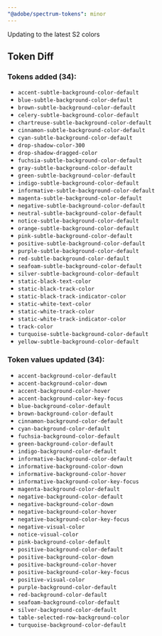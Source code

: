 ```yaml
---
"@adobe/spectrum-tokens": minor
---
```


Updating to the latest S2 colors

## Token Diff

### Tokens added (34):

- `accent-subtle-background-color-default`
- `blue-subtle-background-color-default`
- `brown-subtle-background-color-default`
- `celery-subtle-background-color-default`
- `chartreuse-subtle-background-color-default`
- `cinnamon-subtle-background-color-default`
- `cyan-subtle-background-color-default`
- `drop-shadow-color-300`
- `drop-shadow-dragged-color`
- `fuchsia-subtle-background-color-default`
- `gray-subtle-background-color-default`
- `green-subtle-background-color-default`
- `indigo-subtle-background-color-default`
- `informative-subtle-background-color-default`
- `magenta-subtle-background-color-default`
- `negative-subtle-background-color-default`
- `neutral-subtle-background-color-default`
- `notice-subtle-background-color-default`
- `orange-subtle-background-color-default`
- `pink-subtle-background-color-default`
- `positive-subtle-background-color-default`
- `purple-subtle-background-color-default`
- `red-subtle-background-color-default`
- `seafoam-subtle-background-color-default`
- `silver-subtle-background-color-default`
- `static-black-text-color`
- `static-black-track-color`
- `static-black-track-indicator-color`
- `static-white-text-color`
- `static-white-track-color`
- `static-white-track-indicator-color`
- `track-color`
- `turquoise-subtle-background-color-default`
- `yellow-subtle-background-color-default`

### Token values updated (34):

- `accent-background-color-default`
- `accent-background-color-down`
- `accent-background-color-hover`
- `accent-background-color-key-focus`
- `blue-background-color-default`
- `brown-background-color-default`
- `cinnamon-background-color-default`
- `cyan-background-color-default`
- `fuchsia-background-color-default`
- `green-background-color-default`
- `indigo-background-color-default`
- `informative-background-color-default`
- `informative-background-color-down`
- `informative-background-color-hover`
- `informative-background-color-key-focus`
- `magenta-background-color-default`
- `negative-background-color-default`
- `negative-background-color-down`
- `negative-background-color-hover`
- `negative-background-color-key-focus`
- `negative-visual-color`
- `notice-visual-color`
- `pink-background-color-default`
- `positive-background-color-default`
- `positive-background-color-down`
- `positive-background-color-hover`
- `positive-background-color-key-focus`
- `positive-visual-color`
- `purple-background-color-default`
- `red-background-color-default`
- `seafoam-background-color-default`
- `silver-background-color-default`
- `table-selected-row-background-color`
- `turquoise-background-color-default`

